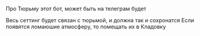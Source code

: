 Про Тюрьму этот бот, может быть на телеграм будет

Весь сеттинг будет связан с тюрьмой, и должна так и сохронатся
Если появятся ломаюшие атмосферу, то помещать их в Кладовку
